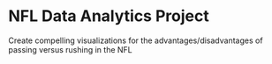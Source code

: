 # NFL Data Analytics Project
 Create compelling visualizations for the advantages/disadvantages of passing versus rushing in the NFL
